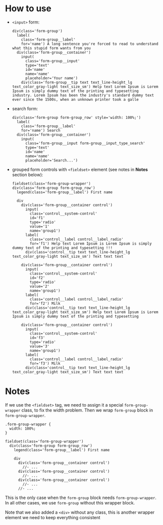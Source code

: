 # How to use

- `<input>` form:

  ```pug
  div(class='form-group')
    label(
      class='form-group__label'
      for='name') A long sentence you're forced to read to understand what this stupid form wants from you
    div(class='form-group__container')
      input(
        class='form-group__input'
        type='text'
        id='name'
        name='name'
        placeholder='Your name')
      div(class='form-group__tip text text_line-height_lg text_color_gray-light text_size_sm') Help text Lorem Ipsum is Lorem Ipsum is simply dummy text of the printing and typesetting industry. Lorem Ipsum has been the industry's standard dummy text ever since the 1500s, when an unknown printer took a galle
  ```

- search form:

  ```pug
  div(class='form-group form-group_row' style='width: 100%;')
    label(
      class='form-group__label'
      for='name') Search
    div(class='form-group__container')
      input(
        class='form-group__input form-group__input_type_search'
        type='text'
        id='name'
        name='name'
        placeholder='Search...')
  ```

- grouped form controls with `<fieldset>` element (see notes in **Notes** section below):

  ```pug
  fieldset(class='form-group-wrapper')
  div(class='form-group form-group_row')
    legend(class='form-group__label') First name

    div
      div(class='form-group__container control')
        input(
          class='control__system-control'
          id='f1'
          type='radio'
          value='1'
          name='group1')
        label(
          class='control__label control__label_radio'
          for='f1') Help text Lorem Ipsum is Lorem Ipsum is simply dummy text of the printing and typesetting !!!
        div(class='control__tip text text_line-height_lg text_color_gray-light text_size_sm') Text text text

      div(class='form-group__container control')
        input(
          class='control__system-control'
          id='f2'
          type='radio'
          value='2'
          name='group1')
        label(
          class='control__label control__label_radio'
          for='f2') Milk
        div(class='control__tip text text_line-height_lg text_color_gray-light text_size_sm') Help text Lorem Ipsum is Lorem Ipsum is simply dummy text of the printing and typesetting

      div(class='form-group__container control')
        input(
          class='control__system-control'
          id='f3'
          type='radio'
          value='3'
          name='group1')
        label(
          class='control__label control__label_radio'
          for='f3') Milk
        div(class='control__tip text text_line-height_lg text_color_gray-light text_size_sm') Text text text
  ```

# Notes

If we use the `<fieldset>` tag, we need to assign it a special `form-group-wrapper` class, to fix the width problem. Then we wrap `form-group` block in `form-group-wrapper`.

```pug
.form-group-wrapper {
  width: 100%;
}
```

```pug
fieldset(class='form-group-wrapper')
  div(class='form-group form-group_row')
    legend(class='form-group__label') First name

    div
      div(class='form-group__container control')
        //- ...
      div(class='form-group__container control')
        //- ...
      div(class='form-group__container control')
        //- ...
      //- ...
```

This is the only case when the `form-group` block needs `form-group-wrapper`. In all other cases, we use `form-group` without this wrapper block.

Note that we also added a `<div>` without any class, this is another wrapper element we need to keep everything consistent
